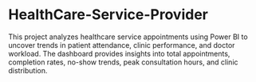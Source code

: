 # HealthCare-Service-Provider
This project analyzes healthcare service appointments using Power BI to uncover trends in patient attendance, clinic performance, and doctor workload. The dashboard provides insights into total appointments, completion rates, no-show trends, peak consultation hours, and clinic distribution. 
